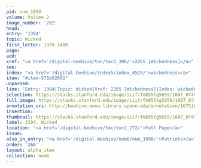 ```yaml
---
pid: num_1999
volume: Volume 2
image_number: '282'
head:
entry: '1394'
topic: Wicked
first_letter: 1376-1400
page:
add:
xref: "<a href='/digital-beehive/toc/toc2_396/'>2265 [Wickedness]</a>"
see:
index: "<a href='/digital-beehive/index5/index_4519/'>wickedness</a>"
item: "#item-571b62602"
unparsed:
line: 'Entry: 1394|Topic: Wicked|Xref: 2265 [Wickedness]|Index: wickedness|#item-571b62602'
selection: https://stacks.stanford.edu/image/iiif/fm855tg5659/1607_0749/904,3465,2882,713/full/0/default.jpg
full_image: https://stacks.stanford.edu/image/iiif/fm855tg5659/1607_0749/full/full/0/default.jpg
annotation_uri: http://beehive-anno.library.upenn.edu/annotation/1675189406853
insertion:
thumbnail: https://stacks.stanford.edu/image/iiif/fm855tg5659/1607_0749/904,3465,600,180/250,/0/default.jpg
label: 1394. Wicked
location: "<a href='/digital-beehive/toc/toc2_272/'>Full Page</a>"
issue:
also_in_entry: "<a href='/digital-beehive/num6/num_1998/'>Patriots</a>"
order: '266'
layout: alpha_item
collection: num6
---
```


